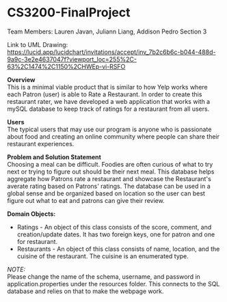 # CS3200-FinalProject
Team Members: Lauren Javan, Juliann Liang, Addison Pedro
Section 3

Link to UML Drawing: https://lucid.app/lucidchart/invitations/accept/inv_7b2c6b6c-b044-488d-9a9c-3e2e4637047f?viewport_loc=255%2C-63%2C1474%2C1150%2CHWEp-vi-RSFO

**Overview**<br />
This is a minimal viable product that is similar to how Yelp works where each Patron (user) is able to Rate a Restaurant. In order to create this restaurant rater, we have developed a web application that works with a mySQL database to keep track of ratings for a restaurant from all users. 

**Users**<br />
The typical users that may use our program is anyone who is passionate about food and creating an online community where people can share their restaurant experiences. 

**Problem and Solution Statement**<br />
Choosing a meal can be difficult. Foodies are often curious of what to try next or trying to figure out should be their next meal. This database helps aggregate how Patrons rate a restaurant and showcase the Restaurant's averate rating based on Patrons' ratings. The database can be used in a global sense and be organized based on location so the user can best figure out what to eat and patrons can give their review.

**Domain Objects:**
- Ratings - An object of this class consists of the score, comment, and creation/update dates. It has two foreign keys, one for patron and one for restaurant.
- Restaurants - An object of this class consists of name, location, and the cuisine of the restaurant. The cuisine is an enumerated type.

*NOTE:*<br />
Please change the name of the schema, username, and password in application.properties under the resources folder. This connects to the SQL database and relies on that to make the webpage work. 
